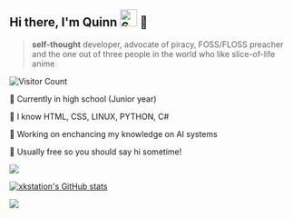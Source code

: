 ## Hi there, I'm Quinn <img width="30" alt="6085-discord-woozy" src="https://github.com/xkstation/xkstation/assets/147329306/adda7d32-4974-4291-9087-4c9f29c4efba"> 👋
> **self-thought** developer, advocate of piracy, FOSS/FLOSS preacher and the one out of three people in the world who like slice-of-life anime

![Visitor Count](https://profile-counter.glitch.me/xkstation/count.svg)

🌸 Currently in high school (Junior year)

🌺 I know HTML, CSS, LINUX, PYTHON, C#

🌸 Working on enchancing my knowledge on AI systems 

🌺 Usually free so you should say hi sometime!

![](https://lanyard.cnrad.dev/api/1017067177796456469)

[![xkstation's GitHub stats](https://github-readme-stats.vercel.app/api?username=xkstation)](https://github.com/anuraghazra/github-readme-stats)

![](https://media1.tenor.com/m/I1sVAAoMfmoAAAAC/potato.gif)
